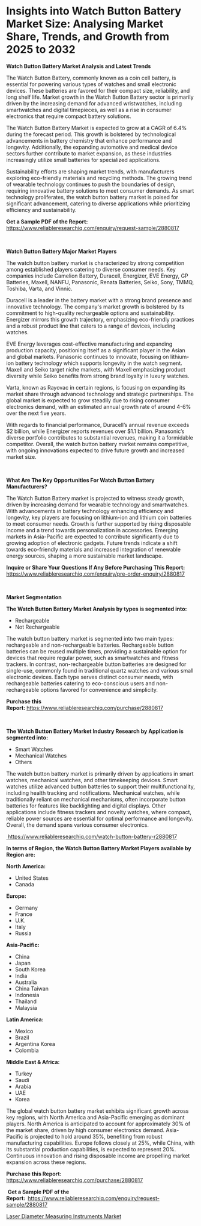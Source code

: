 <p><h1>Insights into Watch Button Battery Market Size: Analysing Market Share, Trends, and Growth from 2025 to 2032</h1></p><p><strong>Watch Button Battery Market Analysis and Latest Trends</strong></p>
<p><p>The Watch Button Battery, commonly known as a coin cell battery, is essential for powering various types of watches and small electronic devices. These batteries are favored for their compact size, reliability, and long shelf life. Market growth in the Watch Button Battery sector is primarily driven by the increasing demand for advanced wristwatches, including smartwatches and digital timepieces, as well as a rise in consumer electronics that require compact battery solutions.</p><p>The Watch Button Battery Market is expected to grow at a CAGR of 6.4% during the forecast period. This growth is bolstered by technological advancements in battery chemistry that enhance performance and longevity. Additionally, the expanding automotive and medical device sectors further contribute to market expansion, as these industries increasingly utilize small batteries for specialized applications.</p><p>Sustainability efforts are shaping market trends, with manufacturers exploring eco-friendly materials and recycling methods. The growing trend of wearable technology continues to push the boundaries of design, requiring innovative battery solutions to meet consumer demands. As smart technology proliferates, the watch button battery market is poised for significant advancement, catering to diverse applications while prioritizing efficiency and sustainability.</p></p>
<p><strong>Get a Sample PDF of the Report:&nbsp;</strong> <a href="https://www.reliableresearchiq.com/enquiry/request-sample/2880817?utm_campaign=3100&utm_medium=2&utm_source=Github&utm_content=ia&utm_term=12032025&utm_id=watch-button-battery">https://www.reliableresearchiq.com/enquiry/request-sample/2880817</a></p>
<p>&nbsp;</p>
<p><strong>Watch Button Battery Major Market Players</strong></p>
<p><p>The watch button battery market is characterized by strong competition among established players catering to diverse consumer needs. Key companies include Camelion Battery, Duracell, Energizer, EVE Energy, GP Batteries, Maxell, NANFU, Panasonic, Renata Batteries, Seiko, Sony, TMMQ, Toshiba, Varta, and Vinnic.</p><p>Duracell is a leader in the battery market with a strong brand presence and innovative technology. The company's market growth is bolstered by its commitment to high-quality rechargeable options and sustainability. Energizer mirrors this growth trajectory, emphasizing eco-friendly practices and a robust product line that caters to a range of devices, including watches.</p><p>EVE Energy leverages cost-effective manufacturing and expanding production capacity, positioning itself as a significant player in the Asian and global markets. Panasonic continues to innovate, focusing on lithium-ion battery technology which supports longevity in the watch segment. Maxell and Seiko target niche markets, with Maxell emphasizing product diversity while Seiko benefits from strong brand loyalty in luxury watches.</p><p>Varta, known as Rayovac in certain regions, is focusing on expanding its market share through advanced technology and strategic partnerships. The global market is expected to grow steadily due to rising consumer electronics demand, with an estimated annual growth rate of around 4-6% over the next five years.</p><p>With regards to financial performance, Duracell’s annual revenue exceeds $2 billion, while Energizer reports revenues over $1.1 billion. Panasonic’s diverse portfolio contributes to substantial revenues, making it a formidable competitor. Overall, the watch button battery market remains competitive, with ongoing innovations expected to drive future growth and increased market size.</p></p>
<p>&nbsp;</p>
<p><strong>What Are The Key Opportunities For Watch Button Battery Manufacturers?</strong></p>
<p><p>The Watch Button Battery market is projected to witness steady growth, driven by increasing demand for wearable technology and smartwatches. With advancements in battery technology enhancing efficiency and longevity, key players are focusing on lithium-ion and lithium coin batteries to meet consumer needs. Growth is further supported by rising disposable income and a trend towards personalization in accessories. Emerging markets in Asia-Pacific are expected to contribute significantly due to growing adoption of electronic gadgets. Future trends indicate a shift towards eco-friendly materials and increased integration of renewable energy sources, shaping a more sustainable market landscape.</p></p>
<p><strong>Inquire or Share Your Questions If Any Before Purchasing This Report:</strong> <a href="https://www.reliableresearchiq.com/enquiry/pre-order-enquiry/2880817?utm_campaign=3100&utm_medium=2&utm_source=Github&utm_content=ia&utm_term=12032025&utm_id=watch-button-battery">https://www.reliableresearchiq.com/enquiry/pre-order-enquiry/2880817</a></p>
<p>&nbsp;</p>
<p><strong>Market Segmentation</strong></p>
<p><strong>The Watch Button Battery Market Analysis by types is segmented into:</strong></p>
<p><ul><li>Rechargeable</li><li>Not Rechargeable</li></ul></p>
<p><p>The watch button battery market is segmented into two main types: rechargeable and non-rechargeable batteries. Rechargeable button batteries can be reused multiple times, providing a sustainable option for devices that require regular power, such as smartwatches and fitness trackers. In contrast, non-rechargeable button batteries are designed for single-use, commonly found in traditional quartz watches and various small electronic devices. Each type serves distinct consumer needs, with rechargeable batteries catering to eco-conscious users and non-rechargeable options favored for convenience and simplicity.</p></p>
<p><strong>Purchase this Report:&nbsp;</strong><a href="https://www.reliableresearchiq.com/purchase/2880817?utm_campaign=3100&utm_medium=2&utm_source=Github&utm_content=ia&utm_term=12032025&utm_id=watch-button-battery">https://www.reliableresearchiq.com/purchase/2880817</a></p>
<p>&nbsp;</p>
<p><strong>The Watch Button Battery Market Industry Research by Application is segmented into:</strong></p>
<p><ul><li>Smart Watches</li><li>Mechanical Watches</li><li>Others</li></ul></p>
<p><p>The watch button battery market is primarily driven by applications in smart watches, mechanical watches, and other timekeeping devices. Smart watches utilize advanced button batteries to support their multifunctionality, including health tracking and notifications. Mechanical watches, while traditionally reliant on mechanical mechanisms, often incorporate button batteries for features like backlighting and digital displays. Other applications include fitness trackers and novelty watches, where compact, reliable power sources are essential for optimal performance and longevity. Overall, the demand spans various consumer electronics.</p></p>
<p><a href="https://www.reliableresearchiq.com/watch-button-battery-r2880817?utm_campaign=3100&utm_medium=2&utm_source=Github&utm_content=ia&utm_term=12032025&utm_id=watch-button-battery">&nbsp;https://www.reliableresearchiq.com/watch-button-battery-r2880817</a></p>
<p><strong>In terms of Region, the Watch Button Battery Market Players available by Region are:</strong></p>
<p>
    <p> <strong> North America: </strong>
        <ul>
            <li>United States</li>
            <li>Canada</li>
        </ul>
        </p> 
    <p> <strong> Europe: </strong>
        <ul>
            <li>Germany</li>
            <li>France</li>
            <li>U.K.</li>
            <li>Italy</li>
            <li>Russia</li>
        </ul>
        </p> 
    <p> <strong> Asia-Pacific: </strong>
        <ul>
            <li>China</li>
            <li>Japan</li>
            <li>South Korea</li>
            <li>India</li>
            <li>Australia</li>
            <li>China Taiwan</li>
            <li>Indonesia</li>
            <li>Thailand</li>
            <li>Malaysia</li>
        </ul>
        </p> 
    <p> <strong> Latin America: </strong>
        <ul>
            <li>Mexico</li>
            <li>Brazil</li>
            <li>Argentina Korea</li>
            <li>Colombia</li>
        </ul>
        </p> 
    <p> <strong> Middle East & Africa: </strong>
        <ul>
            <li>Turkey</li>
            <li>Saudi</li>
            <li>Arabia</li>
            <li>UAE</li>
            <li>Korea</li>
        </ul>
    </p>
    </p>
<p><p>The global watch button battery market exhibits significant growth across key regions, with North America and Asia-Pacific emerging as dominant players. North America is anticipated to account for approximately 30% of the market share, driven by high consumer electronics demand. Asia-Pacific is projected to hold around 35%, benefiting from robust manufacturing capabilities. Europe follows closely at 25%, while China, with its substantial production capabilities, is expected to represent 20%. Continuous innovation and rising disposable income are propelling market expansion across these regions.</p></p>
<p><strong>Purchase this Report: </strong><a href="https://www.reliableresearchiq.com/purchase/2880817?utm_campaign=3100&utm_medium=2&utm_source=Github&utm_content=ia&utm_term=12032025&utm_id=watch-button-battery">https://www.reliableresearchiq.com/purchase/2880817</a></p>
<p>&nbsp;<strong>Get a Sample PDF of the Report:&nbsp;&nbsp;</strong><a href="https://www.reliableresearchiq.com/enquiry/request-sample/2880817?utm_campaign=3100&utm_medium=2&utm_source=Github&utm_content=ia&utm_term=12032025&utm_id=watch-button-battery">https://www.reliableresearchiq.com/enquiry/request-sample/2880817</a></p>
<p><strong></strong></p>
<p><p><a href="https://github.com/akrachveslov/Market-Research-Report-List-1/blob/main/laser-diameter-measuring-instruments-market.md?utm_campaign=3100&utm_medium=2&utm_source=Github&utm_content=ia&utm_term=12032025&utm_id=watch-button-battery">Laser Diameter Measuring Instruments Market</a></p></p>